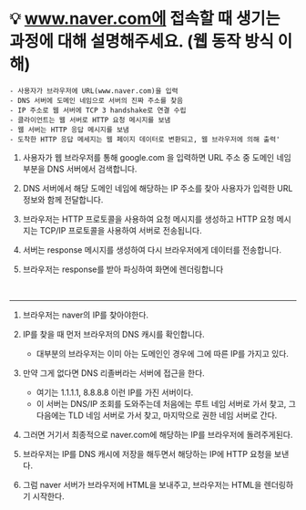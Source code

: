 # 💡 www.naver.com에 접속할 때 생기는 과정에 대해 설명해주세요. (웹 동작 방식 이해)

```
- 사용자가 브라우저에 URL(www.naver.com)을 입력
- DNS 서버에 도메인 네임으로 서버의 진짜 주소를 찾음
- IP 주소로 웹 서버에 TCP 3 handshake로 연결 수립
- 클라이언트는 웹 서버로 HTTP 요청 메시지를 보냄
- 웹 서버는 HTTP 응답 메시지를 보냄
- 도착한 HTTP 응답 메세지는 웹 페이지 데이터로 변환되고, 웹 브라우저에 의해 출력'
```

1. 사용자가 웹 브라우저를 통해 google.com 을 입력하면 URL 주소 중 도메인 네임 부분을 DNS 서버에서 검색합니다.

2. DNS 서버에서 해당 도메인 네임에 해당하는 IP 주소를 찾아 사용자가 입력한 URL 정보와 함께 전달합니다.

3. 브라우저는 HTTP 프로토콜을 사용하여 요청 메시지를 생성하고 HTTP 요청 메시지는 TCP/IP 프로토콜을 사용하여 서버로 전송됩니다.

4. 서버는 response 메시지를 생성하여 다시 브라우저에게 데이터를 전송합니다.

5. 브라우저는 response를 받아 파싱하여 화면에 렌더링합니다

<br/>
<hr/>

1. 브라우저는 naver의 IP를 찾아야한다.
2. IP를 찾을 때 먼저 브라우저의 DNS 캐시를 확인합니다.

   - 대부분의 브라우저는 이미 아는 도메인인 경우에 그에 따른 IP를 가지고 있다.

3. 만약 그게 없다면 DNS 리졸버라는 서버에 접근을 한다.

   - 여기는 1.1.1.1, 8.8.8.8 이런 IP를 가진 서버이다.
   - 이 서버는 DNS/IP 조회를 도와주는데 처음에는 루트 네임 서버로 가서 찾고, 그다음에는 TLD 네임 서버로 가서 찾고, 마지막으로 권한 네임 서버로 간다.

4. 그러면 거기서 최종적으로 naver.com에 해당하는 IP를 브라우저에 돌려주게된다.
5. 브라우저는 IP를 DNS 캐시에 저장을 해두면서 해당하는 IP에 HTTP 요청을 보낸다.
6. 그럼 naver 서버가 브라우저에 HTML을 보내주고, 브라우저는 HTML을 렌더링하기 시작한다.
